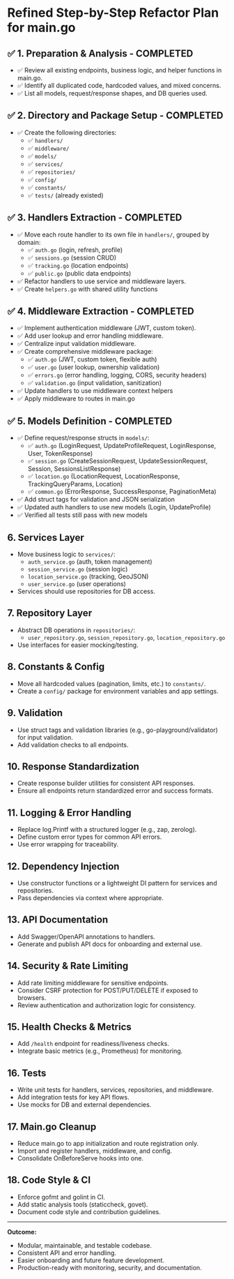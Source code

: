 # Refined Step-by-Step Refactor Plan for main.go

## ✅ 1. Preparation & Analysis - COMPLETED
- ✅ Review all existing endpoints, business logic, and helper functions in main.go.
- ✅ Identify all duplicated code, hardcoded values, and mixed concerns.
- ✅ List all models, request/response shapes, and DB queries used.

## ✅ 2. Directory and Package Setup - COMPLETED
- ✅ Create the following directories:
  - ✅ `handlers/`
  - ✅ `middleware/`
  - ✅ `models/`
  - ✅ `services/`
  - ✅ `repositories/`
  - ✅ `config/`
  - ✅ `constants/`
  - ✅ `tests/` (already existed)

## ✅ 3. Handlers Extraction - COMPLETED
- ✅ Move each route handler to its own file in `handlers/`, grouped by domain:
  - ✅ `auth.go` (login, refresh, profile)
  - ✅ `sessions.go` (session CRUD)
  - ✅ `tracking.go` (location endpoints)
  - ✅ `public.go` (public data endpoints)
- ✅ Refactor handlers to use service and middleware layers.
- ✅ Create `helpers.go` with shared utility functions

## ✅ 4. Middleware Extraction - COMPLETED
- ✅ Implement authentication middleware (JWT, custom token).
- ✅ Add user lookup and error handling middleware.
- ✅ Centralize input validation middleware.
- ✅ Create comprehensive middleware package:
  - ✅ `auth.go` (JWT, custom token, flexible auth)
  - ✅ `user.go` (user lookup, ownership validation)
  - ✅ `errors.go` (error handling, logging, CORS, security headers)
  - ✅ `validation.go` (input validation, sanitization)
- ✅ Update handlers to use middleware context helpers
- ✅ Apply middleware to routes in main.go

## ✅ 5. Models Definition - COMPLETED
- ✅ Define request/response structs in `models/`:
  - ✅ `auth.go` (LoginRequest, UpdateProfileRequest, LoginResponse, User, TokenResponse)
  - ✅ `session.go` (CreateSessionRequest, UpdateSessionRequest, Session, SessionsListResponse)
  - ✅ `location.go` (LocationRequest, LocationResponse, TrackingQueryParams, Location)
  - ✅ `common.go` (ErrorResponse, SuccessResponse, PaginationMeta)
- ✅ Add struct tags for validation and JSON serialization
- ✅ Updated auth handlers to use new models (Login, UpdateProfile)
- ✅ Verified all tests still pass with new models

## 6. Services Layer
- Move business logic to `services/`:
  - `auth_service.go` (auth, token management)
  - `session_service.go` (session logic)
  - `location_service.go` (tracking, GeoJSON)
  - `user_service.go` (user operations)
- Services should use repositories for DB access.

## 7. Repository Layer
- Abstract DB operations in `repositories/`:
  - `user_repository.go`, `session_repository.go`, `location_repository.go`
- Use interfaces for easier mocking/testing.

## 8. Constants & Config
- Move all hardcoded values (pagination, limits, etc.) to `constants/`.
- Create a `config/` package for environment variables and app settings.

## 9. Validation
- Use struct tags and validation libraries (e.g., go-playground/validator) for input validation.
- Add validation checks to all endpoints.

## 10. Response Standardization
- Create response builder utilities for consistent API responses.
- Ensure all endpoints return standardized error and success formats.

## 11. Logging & Error Handling
- Replace log.Printf with a structured logger (e.g., zap, zerolog).
- Define custom error types for common API errors.
- Use error wrapping for traceability.

## 12. Dependency Injection
- Use constructor functions or a lightweight DI pattern for services and repositories.
- Pass dependencies via context where appropriate.

## 13. API Documentation
- Add Swagger/OpenAPI annotations to handlers.
- Generate and publish API docs for onboarding and external use.

## 14. Security & Rate Limiting
- Add rate limiting middleware for sensitive endpoints.
- Consider CSRF protection for POST/PUT/DELETE if exposed to browsers.
- Review authentication and authorization logic for consistency.

## 15. Health Checks & Metrics
- Add `/health` endpoint for readiness/liveness checks.
- Integrate basic metrics (e.g., Prometheus) for monitoring.

## 16. Tests
- Write unit tests for handlers, services, repositories, and middleware.
- Add integration tests for key API flows.
- Use mocks for DB and external dependencies.

## 17. Main.go Cleanup
- Reduce main.go to app initialization and route registration only.
- Import and register handlers, middleware, and config.
- Consolidate OnBeforeServe hooks into one.

## 18. Code Style & CI
- Enforce gofmt and golint in CI.
- Add static analysis tools (staticcheck, govet).
- Document code style and contribution guidelines.

---

**Outcome:**
- Modular, maintainable, and testable codebase.
- Consistent API and error handling.
- Easier onboarding and future feature development.
- Production-ready with monitoring, security, and documentation.
